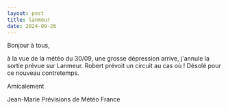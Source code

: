 ```yaml
---
layout: post
title: lanmeur
date: 2024-09-26
---
```

Bonjour à tous,

à la vue de la météo du 30/09, une grosse dépression arrive, j'annule la sortie prévue sur Lanmeur.
Robert prévoit un circuit au cas où !
Désolé pour ce nouveau contretemps.

Amicalement

Jean-Marie
Prévisions de Météo France
 
